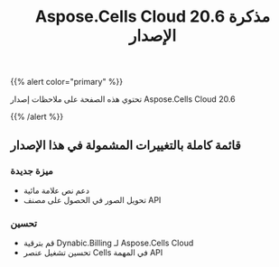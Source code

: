 ﻿---
title: Aspose.Cells Cloud 20.6 مذكرة الإصدار
second_title: Aspose.Cells Cloud Documen
type: docs
url: /ar/aspose-cells-cloud-20-6-release-notes/
description: Aspose.Cells Cloud يدعم Excel لإنشاء وتحويل ودمج وتقسيم وحماية وتشغيل الكائن الداخلي وما إلى ذلك
weight: 40
---
{{% alert color="primary" %}} 

تحتوي هذه الصفحة على ملاحظات إصدار Aspose.Cells Cloud 20.6

{{% /alert %}} 
## **قائمة كاملة بالتغييرات المشمولة في هذا الإصدار**
### **ميزة جديدة**
- دعم نص علامة مائية
- تحويل الصور في الحصول على مصنف API
### **تحسين**
- قم بترقية Dynabic.Billing لـ Aspose.Cells Cloud
- تحسين تشغيل عنصر Cells في المهمة API




